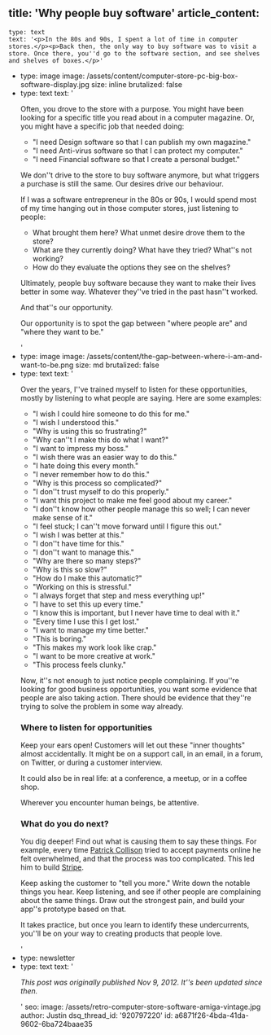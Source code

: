 title: 'Why people buy software'
article_content:
  -
    type: text
    text: '<p>In the 80s and 90s, I spent a lot of time in computer stores.</p><p>Back then, the only way to buy software was to visit a store. Once there, you''d go to the software section, and see shelves and shelves of boxes.</p>'
  -
    type: image
    image: /assets/content/computer-store-pc-big-box-software-display.jpg
    size: inline
    brutalized: false
  -
    type: text
    text: '<p>Often, you drove to the store with a purpose. You might have been looking for a specific title you read about in a computer magazine. Or, you might have a specific job that needed doing:</p><ul><li>"I need Design software so that I can publish my own magazine."</li><li>"I need Anti-virus software so that I can protect my computer."</li><li>"I need Financial software so that I create a personal budget."</li></ul><p>We don''t drive to the store to buy software anymore, but what triggers a purchase is still the same. Our desires drive our behaviour.</p><p>If I was a software entrepreneur in the 80s or 90s, I would spend most of my time hanging out in those computer stores, just listening to people:</p><ul><li>What brought them here? What unmet desire drove them to the store?</li><li>What are they currently doing? What have they tried? What''s not working?</li><li>How do they evaluate the options they see on the shelves?</li></ul><p>Ultimately, people buy software because they want to make their lives better in some way. Whatever they''ve tried in the past hasn''t worked.</p><p>And that''s our opportunity.</p><p>Our opportunity is to spot the gap between "where people are" and "where they want to be."</p>'
  -
    type: image
    image: /assets/content/the-gap-between-where-i-am-and-want-to-be.png
    size: md
    brutalized: false
  -
    type: text
    text: '<p>Over the years, I''ve trained myself to listen for these opportunities, mostly by listening to what people are saying. Here are some examples:</p><ul><li>"I wish I could hire someone to do this for me."</li><li>"I wish I understood this."</li><li>"Why is using this so frustrating?"</li><li>"Why can''t I make this do what I want?"</li><li>"I want to impress my boss."</li><li>"I wish there was an easier way to do this."</li><li>"I hate doing this every month."</li><li>"I never remember how to do this."</li><li>"Why is this process so complicated?"</li><li>"I don''t trust myself to do this properly."</li><li>"I want this project to make me feel good about my career."</li><li>"I don''t know how other people manage this so well; I can never make sense of it."</li><li>"I feel stuck; I can''t move forward until I figure this out."</li><li>"I wish I was better at this."</li><li>"I don''t have time for this."</li><li>"I don''t want to manage this."</li><li>"Why are there so many steps?"</li><li>"Why is this so slow?"</li><li>"How do I make this automatic?"</li><li>"Working on this is stressful."</li><li>"I always forget that step and mess everything up!"</li><li>"I have to set this up every time."</li><li>"I know this is important, but I never have time to deal with it."</li><li>"Every time I use this I get lost."</li><li>"I want to manage my time better."</li><li>"This is boring."</li><li>"This makes my work look like crap."</li><li>"I want to be more creative at work."</li><li>"This process feels clunky."</li></ul><p>Now, it''s not enough to just notice people complaining. If you''re looking for good business opportunities, you want some evidence that people are also taking action. There should be evidence that they''re trying to solve the problem in some way already.</p><h3>Where to listen for opportunities</h3><p>Keep your ears open! Customers will let out these "inner thoughts" almost accidentally. It might be on a support call, in an email, in a forum, on Twitter, or during a customer interview.</p><p>It could also be in real life: at a conference, a meetup, or in a coffee shop.</p><p>Wherever you encounter human beings, be attentive.</p><h3>What do you do next?</h3><p>You dig deeper! Find out what is causing them to say these things. For example, every time&nbsp;<a href="http://mixergy.com/patrick-collison-stripe-interview/">Patrick Collison</a> tried to accept payments online he felt overwhelmed, and that the process was too complicated. This led him to build <a href="https://stripe.com">Stripe</a>.</p><p>Keep asking the customer to "tell you more." Write down the notable things you hear. Keep listening, and see if other people are complaining about the same things. Draw out the strongest pain, and build your app''s prototype based on that.</p><p>It takes practice, but once you learn to identify these undercurrents, you''ll be on your way to creating products that people love.</p>'
  -
    type: newsletter
  -
    type: text
    text: '<p><i>This post was originally published Nov 9, 2012. It''s been updated since then.</i></p>'
seo:
  image: /assets/retro-computer-store-software-amiga-vintage.jpg
author: Justin
dsq_thread_id: '920797220'
id: a6871f26-4bda-41da-9602-6ba724baae35
